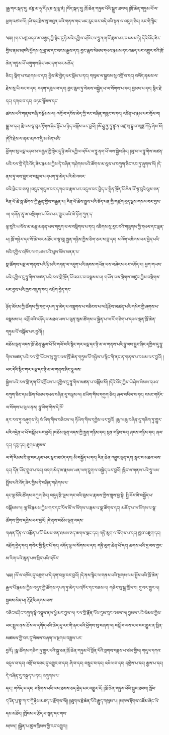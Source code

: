 ﻿  
།རྒྱ་གར་སྐད་དུ། ཙཎྜ་མ་ཧཱ་རོ་ཥ་ཎ་སཱ་དྷ་ནཾ། །བོད་སྐད་དུ། ཁྲོ་ཆེན་གཏུམ་པོའི་སྒྲུབ་ཐབས། །ཁྲོ་ཆེན་གཏུམ་པོ་ལ་ཕྱག་འཚལ་ལོ། །ཡི་དང་རྗེས་སུ་མཐུན་པའི་གནས་གང་ཡང་རུང་བར་བདེ་བའི་སྟན་ལ་འདུག་ཅིང། རང་གི་སྙིང་  
  
༄༅། །གར་པདྨ་འདབ་མ་བརྒྱད་ཀྱི་སྟེང་དུ་ཉི་མའི་དཀྱིལ་འཁོར་ལ་ཧཱུ་ནག་པོ་རྣམ་པར་བསམས་ཏེ། དེའི་འོད་ཟེར་གྱིས་ནམ་མཁའི་ཕྱོགས་སུ་བླ་མ་དང་སངས་རྒྱས་དང། བྱང་ཆུབ་སེམས་དཔའ་རྣམས་དང་འཆད་པར་འགྱུར་བའི་ཁྲོ་ཆེན་གཏུམ་པོ་འགུགས་ཤིང་ཡང་དག་བར་མཆོད་  
ཅིང༑ སྡིག་པ་བཤགས་པ་དང། ཕྱིས་མི་བྱེད་པར་སྡོམ་པ་དང། གསུམ་ལ་སྐྱབས་སུ་འགྲོ་བ་དང། བསོད་ནམས་ལ་རྗེས་སུ་ཡི་རང་བ་དང། བདག་དབུལ་བ་དང། བྱང་ཆུབ་ཏུ་སེམས་བསྐྱེད་པ་ལ་སོགས་པ་དང། བྱམས་པ་དང། སྙིང་རྗེ་དང། དགའ་བ་དང། བཏང་སྙོམས་དང་  
ཚངས་པའི་གནས་བཞི་བསྒོམས་ལ། འགྲོ་བ་དངོས་མེད་ཀྱི་རང་བཞིན་གཟུང་བ་དང། འཛིན་པ་རྣམ་པར་གྲོལ་བ། སྒྱུ་མ་དང། རྨི་ལམ་ལྟ་བུར་རྟོགས་ཤིང་སྟོང་པ་ཉིད་བསྒོམ་པར་བྱའོ། །ཨོཾ་ཤཱུ་ནྱ་ཏཱ་ཛྙཱ་ན་བཛྲ་སྭ་བྷཱ་བ་ཨཱཏྨ་ཀོཧཾ་ཞེས་སོ། །དེའི་རྗེས་ལ་ནམ་མཁའ་དྲི་མ་མེད་པའི་  
ཕྱོགས་སུ་པདྨ་འདབ་མ་བརྒྱད་ཀྱི་སྟེང་དུ་ཉི་མའི་དཀྱིལ་འཁོར་ལ་ཧཱུ་ནག་པོ་ལས་སྐྱེས་ཤིང། །ཡུ་བ་ལ་ཧཱུ་གིས་མཚན་པའི་རལ་གྲི་དེའི་འོད་ཟེར་རྣམས་ཀྱིས་དེ་བཞིན་གཤེགས་པའི་ཚོགས་མ་ལུས་པ་བཀུག་ཅིང་རབ་ཏུ་ཞུགས་སོ། །དེ་ནས་ཧཱ་ལས་བྱུང་བ་བསྐལ་པ་དཔག་ཏུ་མེད་པའི་མེ་འབར་  
བའི་ཕྲེང་བ་ཅན། །བདུད་གདུལ་བར་དཀའ་བ་རྣམ་པར་འདུལ་བར་བྱེད་པ་སྤྲིན་སྔོན་པོ་ཆེན་པོ་ལྟ་བུའི་ལུས་ཅན་རིན་པོ་ཆེ་སྣ་ཚོགས་ཀྱི་རྒྱན་གྱིས་བརྒྱན་པ། རིན་པོ་ཆེས་སྤྲས་པའི་ཅོད་པན་གྱི་གཙུག་ཕུད་ལྔས་གསལ་བར་བྱས་ལ། གཞོན་ནུ་མ་བསྡིགས་པ་རོལ་པར་གྱུར་པའི་མེ་ཏོག་ཀུན་ད་  
ལྟ་བུའི་ཡ་སོས་མ་མཆུ་མནན་པས་གདུག་པ་ལ་བསྡིགས་པ་དང། འཇིགས་སུ་རུང་བའི་གཟུགས་ཀྱི་དཔལ་དང་ལྡན་པ། ཁྲོ་གཉེར་དང་སོ་ཆེ་བར་མཐོང་བ་ལྟ་བུ། སྤྱན་གཉིས་ཀྱིས་ཅིག་ཅར་ས་བླ་དང། ས་འོག་འཇིགས་པར་བྱེད་པའི་སའི་དཀྱིལ་འཁོར་ལ་གཡས་པའི་པུས་མོས་མནན་པ་  
སྣ་ཚོགས་པདྨ་ལ་གནས་པའི་ཉི་མའི་གདན་ལ་འདུག་པའི་ཞབས་གཡོན་པས་བཞེངས་པར་འདོད་པ། ཕྱག་གཡས་པའི་དཀྱིལ་དུ་ཧཱུ་གིས་མཚན་པའི་རལ་གྲི་སྔོན་པོ་འབར་བ་བསྣམས་པ། གཡོན་པས་སྡིགས་མཛུབ་ཀྱིས་བསྡིགས་པར་བྱས་པའི་ཁྱབ་འཇུག་དང། འཕྲོག་བྱེད་དང་  
  
ཉོན་མོངས་ཀྱི་ཚོགས་ཀྱི་དགྲ་དཔག་ཏུ་མེད་པ་འཁྲུགས་པ་བཅིངས་པ་ལ་རྡོ་རྗེས་མཚན་པའི་གསེར་གྱི་ཞགས་པ་བསྣམས་པ། འགྲོ་བའི་འདོད་པ་མཐའ་ཡས་པ་ཕུན་སུམ་ཚོགས་པ་སྦྱིན་པ་ལ་རོ་གཅིག་པ་དཔལ་ལྡན་ཁྲོ་ཆེན་གཏུམ་པོ་བསྒོམ་པར་བྱའོ། །  
བཅོམ་ལྡན་འདས་ཁྲོ་ཆེན་རྒྱལ་པོ་མི་གཡོ་བའི་སྙིང་གར་པདྨ་དང་ཉི་མ་ལ་གནས་པའི་ཧཱུ་ལས་བྱུང་ཞིང་དཀྱིལ་དུ་ཧཱུ་གིས་མཚན་པའི་རལ་གྲི་ཡོངས་སུ་གྱུར་པས་ཁྲོ་ཆེན་གཏུམ་པོ་གཉིས་པ་སྙིང་གི་ནང་ན་གནས་པ་བསམ་པར་བྱའོ། །ཡང་དེའི་སྙིང་གར་པདྨ་དང་ཉི་མ་ལ་གནས་ཤིང་ཧཱུ་ལས་  
སྐྱེས་པའི་རལ་གྲི་ནག་པོ་དཀྲོངས་པ་དཀྱིལ་དུ་ཧཱུ་གིས་མཚན་པ་བསྒོམ་མོ། །དེའི་འོད་ཀྱིས་ཡེ་ཤེས་སེམས་དཔའ་བཀུག་ཅིང་དམ་ཚིག་སེམས་དཔའ་བཞིན་དུ་བལྟས་ལ། ཛཡིག་གིས་དགུག་ཅིང། ཞལ་བསིལ་བ་དང། བསང་གཏོར་ལ་སོགས་པ་ཕུལ་ནས། ཧཱུ་ཡིག་གིས་དེ་ཁོ་  
ནར་རབ་ཏུ་བཞུགས་ཏེ། བཾ་ཡིག་གིས་བཅིངས་ལ། ཧོཡིག་གིས་དགྱེས་པར་བྱའོ། །ཆུ་ལ་ཆུ་བཞིན་དུ་གཅིག་ཏུ་གྱུར་པའི་འདྲེན་པ་པོ་བསྒོམ་པར་བྱའོ། །བཅོམ་ལྡན་འདས་ཀྱི་སྤྱན་གཉིས་དང། སྙན་གཉིས་དང། ཤངས་གཉིས་དང། ཞལ་དང། དབུ་དང། ཐུགས་རྣམས་  
ལ་གོ་རིམས་ཇི་ལྟ་བར་རྣམ་པར་སྣང་མཛད་དང། མི་བསྐྱོད་པ་དང། རིན་ཆེན་འབྱུང་ལྡན་དང། སྣང་བ་མཐའ་ཡས་དང། དོན་ཡོད་གྲུབ་པ་དང། བདག་མེད་མ་རྣམས་ཡན་ལག་དྲུག་ལ་བསྐྱེད་པར་བྱའོ། །སྙིང་ལ་གནས་པའི་ཧཱུ་ལས་སྤྲོས་པའི་འོད་ཟེར་གྱིས་དེ་བཞིན་གཤེགས་པ་  
དང་ལྷ་མོའི་ཚོགས་བཀུག་ཅིང། བདུད་རྩི་ལྔས་གང་བའི་བུམ་པ་རྣམས་ཀྱིས་ཁྲུས་བྱ་སྟེ། སྤྱི་བོར་མི་བསྐྱོད་པ་བསྒོམས་ལ། ལྷ་མོ་རྣམས་ཀྱིས་གར་དང་རོལ་མོ་ལ་སོགས་པ་རྣམ་པ་སྣ་ཚོགས་དང། མཆོད་པ་ལ་སོགས་པ་སྣ་ཚོགས་ཀྱིས་དགྱེས་པར་བྱའོ། །དེ་ནས་བཅོམ་ལྡན་འདས་  
གཞན་དོན་ལ་བརྩོན་པ་པོ་སེམས་ཅན་ཐམས་ཅད་ཆགས་སྡང་དང། གཏི་མུག་ལ་སོགས་པ་དང། ཁྱབ་འཇུག་དང། འཕྲོག་བྱེད་དང། གསེར་གྱི་སྙིང་པོ་དང། འདོད་ལྷ་ལ་སོགས་པ་དང། གཏི་མུག་ཆེན་པོ་དང། ཆགས་པའི་དྲ་བས་ཀྱང་མ་རིག་པའི་མུན་པས་སྲིད་པའི་འཁོར་  
  
༄༅། །ལོ་ལ་འཁོར་དུ་འཇུག་པ་དེ་དག་བལྟ་བར་བྱའོ། །དེ་ནས་སྙིང་ལ་གནས་པའི་སྔགས་ལས་སྤྲོས་པའི་ཁྲོ་ཆེན་རྒྱལ་པོ་རྣམས་ཀྱིས་བདུད་ཀྱི་ཚོགས་དཔག་ཏུ་མེད་པ་འཁོར་དང་བཅས་པ། གཅེར་བུ་སྐྲ་གྲོལ་བ། དུ་བར་གྱུར་པ། སྐྱབས་མེད་པ། རྡོ་རྗེའི་ཞགས་པས་  
བཅིངས་ཤིང་བཀུག་སྟེ་བསྡུས་ནས་ཕྱེ་མར་བྱས་ལ། རལ་གྲི་རྣོན་པོས་དུམ་བུར་བཅས་ལ། བྱམས་པའི་སེམས་ཀྱིས་ཡང་སྤྲུལ་ནས་ཆོས་ལ་དགོད་པའི་ཆེད་དུ་རང་གི་རྐང་པའི་ཕྱོགས་སུ་བཞག་ལ། བསྒོ་བ་ལས་ངལ་བར་གྱུར་ན་སྨིན་མཚམས་ཀྱི་བར་དུ་སེམས་བཞག་ལ་སྔགས་བཟླས་པར་  
བྱའོ༑ །སྣ་ཚོགས་གཅིག་ཏུ་གྱུར་པའི་སྐུ་ཅན་ཁྲོ་ཆེན་གཏུམ་པོ་སྔོན་པོའི་སྔགས་བཟླས་པ་ཙམ་གྱིས། གདུལ་དཀའ་འདུལ་བ་དང། འགྲོ་བ་དབང་དུ་འགྱུར་བ་དང། ཞི་བ་དང། བསྲུང་བ་དང། འཕེལ་བ་དང། དགྱེས་པ་དང། རྒྱས་པ་དང། དེ་བཞིན་དུ་བསྐྲད་པ་དང། འགུགས་པ་  
དང༑ གསོད་པ་དང། བསྡིགས་པའི་ལས་ཐམས་ཅད་བྱེད་པར་འགྱུར་རོ། །ཁྲོ་ཆེན་གཏུམ་པོའི་སྒྲུབ་ཐབས། སློབ་དཔོན་པྲ་བྷཱ་ཀ་ར་ཀཱི་རྟིས་མཛད་པ་རྫོགས་སོ།། །།ཐུགས་རྗེ་ཆེན་པོའི་རྒྱུད་གསུམ་པ། །མཁས་རྟོགས་འཛོམ་ཞིང་ཡི་དམ་མཐོང། །སྤོབས་པ་རྩོད་པ་སྙན་དང་གས་  
མཁས༑ །སྦྱིན་པ་ཚུལ་ཁྲིམས་ཀྱི་རང་འགྱུར།།  
  
  
